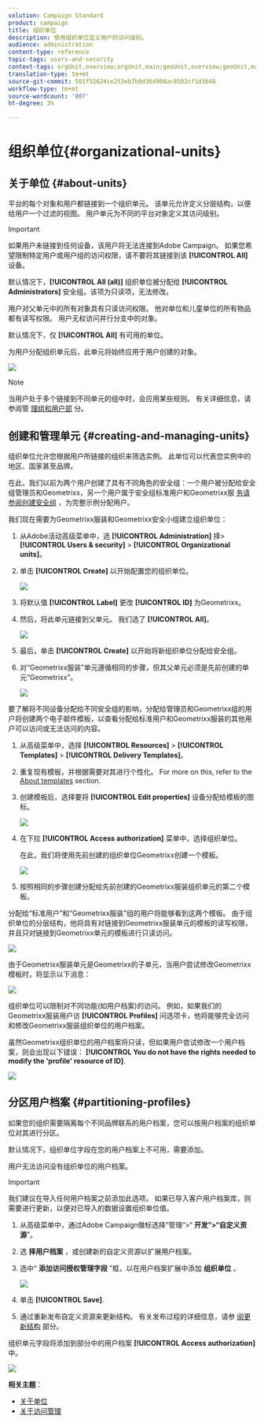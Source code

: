 ```yaml
---
solution: Campaign Standard
product: campaign
title: 组织单位
description: 使用组织单位定义用户的访问级别。
audience: administration
content-type: reference
topic-tags: users-and-security
context-tags: orgUnit,overview;orgUnit,main;geoUnit,overview;geoUnit,main
translation-type: tm+mt
source-git-commit: 501f52624ce253eb7b0d36d908ac8502cf1d3b48
workflow-type: tm+mt
source-wordcount: '807'
ht-degree: 3%

---
```



# 组织单位{#organizational-units}

## 关于单位 {#about-units}

平台的每个对象和用户都链接到一个组织单元。 该单元允许定义分层结构，以便给用户一个过滤的视图。 用户单元为不同的平台对象定义其访问级别。

>[!IMPORTANT]
>
>如果用户未链接到任何设备，该用户将无法连接到Adobe Campaign。 如果您希望限制特定用户或用户组的访问权限，请不要将其链接到该 **[!UICONTROL All]** 设备。
>
>默认情况下，**[!UICONTROL All (all)]** 组织单位被分配给 **[!UICONTROL Administrators]** 安全组。该项为只读项，无法修改。

用户对父单元中的所有对象具有只读访问权限。 他对单位和儿童单位的所有物品都有读写权限。 用户无权访问并行分支中的对象。

默认情况下，仅 **[!UICONTROL All]** 有可用的单位。

为用户分配组织单元后，此单元将始终应用于用户创建的对象。

![](assets/user_management_2.png)

>[!NOTE]
>
>当用户处于多个链接到不同单元的组中时，会应用某些规则。 有关详细信息，请参阅管 [理组和用户部](../../administration/using/managing-groups-and-users.md) 分。

## 创建和管理单元 {#creating-and-managing-units}

组织单位允许您根据用户所链接的组织来筛选实例。 此单位可以代表您实例中的地区、国家甚至品牌。

在此，我们以前为两个用户创建了具有不同角色的安全组：一个用户被分配给安全组管理员和Geometrixx，另一个用户属于安全组标准用户和Geometrixx服 [务请参阅创建安全组](../../administration/using/managing-groups-and-users.md#creating-a-security-group-and-assigning-users) ，为完整示例分配用户。

我们现在需要为Geometrixx服装和Geometrixx安全小组建立组织单位：

1. 从Adobe活动高级菜单中，选 **[!UICONTROL Administration]** 择> **[!UICONTROL Users & security]** > **[!UICONTROL Organizational units]**。
1. 单击 **[!UICONTROL Create]** 以开始配置您的组织单位。

   ![](assets/manage_units_1.png)

1. 将默认值 **[!UICONTROL Label]** 更改 **[!UICONTROL ID]** 为Geometrixx。
1. 然后，将此单元链接到父单元。 我们选了 **[!UICONTROL All]**。

   ![](assets/manage_units_2.png)

1. 最后，单击 **[!UICONTROL Create]** 以开始将新组织单位分配给安全组。
1. 对“Geometrixx服装”单元遵循相同的步骤，但其父单元必须是先前创建的单元“Geometrixx”。

   ![](assets/manage_units_3.png)

要了解将不同设备分配给不同安全组的影响，分配给管理员和Geometrixx组的用户将创建两个电子邮件模板，以查看分配给标准用户和Geometrixx服装的其他用户可以访问或无法访问的内容。

1. 从高级菜单中，选择 **[!UICONTROL Resources]** > **[!UICONTROL Templates]** > **[!UICONTROL Delivery Templates]**。
1. 重复现有模板，并根据需要对其进行个性化。 For more on this, refer to the [About templates](../../start/using/marketing-activity-templates.md) section.
1. 创建模板后，选择要将 **[!UICONTROL Edit properties]** 设备分配给模板的图标。

   ![](assets/manage_units_6.png)

1. 在下拉 **[!UICONTROL Access authorization]** 菜单中，选择组织单位。

   在此，我们将使用先前创建的组织单位Geometrixx创建一个模板。

   ![](assets/manage_units_5.png)

1. 按照相同的步骤创建分配给先前创建的Geometrixx服装组织单元的第二个模板。

分配给“标准用户”和“Geometrixx服装”组的用户将能够看到这两个模板。 由于组织单位的分层结构，他将具有对链接到Geometrixx服装单元的模板的读写权限，并且只对链接到Geometrixx单元的模板进行只读访问。

![](assets/manage_units_7.png)

由于Geometrixx服装单元是Geometrixx的子单元，当用户尝试修改Geometrixx模板时，将显示以下消息：

![](assets/manage_units_8.png)

组织单位可以限制对不同功能(如用户档案)的访问。 例如，如果我们的Geometrixx服装用户访 **[!UICONTROL Profiles]** 问选项卡，他将能够完全访问和修改Geometrixx服装组织单位的用户档案。

虽然Geometrixx组织单位的用户档案将只读，但如果用户尝试修改一个用户档案，则会出现以下错误： **[!UICONTROL You do not have the rights needed to modify the 'profile' resource of ID]**.

![](assets/manage_units_10.png)

## 分区用户档案 {#partitioning-profiles}

如果您的组织需要隔离每个不同品牌联系的用户档案，您可以按用户档案的组织单位对其进行分区。

默认情况下，组织单位字段在您的用户档案上不可用，需要添加。

用户无法访问没有组织单位的用户档案。

>[!IMPORTANT]
>
>我们建议在导入任何用户档案之前添加此选项。 如果已导入客户用户档案库，则需要进行更新，以便对已导入的数据设置组织单位值。

1. 从高级菜单中，通过Adobe Campaign徽标选择“管理”>“ **开发”>“自定义资源**”。
1. 选 **择用户档案** ，或创建新的自定义资源以扩展用户档案。
1. 选中“ **添加访问授权管理字段** ”框，以在用户档案扩展中添加 **组织单位** 。

   ![](assets/user_management_9.png)

1. 单击 **[!UICONTROL Save]**.
1. 通过重新发布自定义资源来更新结构。 有关发布过程的详细信息，请参 [阅更新结构](../../developing/using/data-model-concepts.md) 部分。

组织单元字段将添加到部分中的用户档案 **[!UICONTROL Access authorization]** 中。

![](assets/user_management_10.png)

**相关主题**：

* [关于单位](../../administration/using/organizational-units.md#about-units)
* [关于访问管理](../../administration/using/about-access-management.md)

